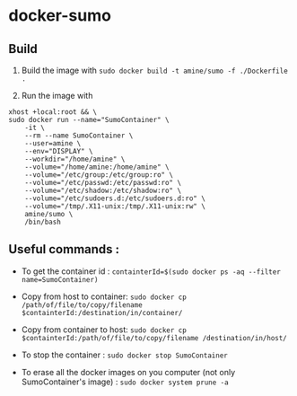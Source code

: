 # docker-sumo

## Build

1. Build the image with `sudo docker build -t amine/sumo -f ./Dockerfile .`

2. Run the image with
```
xhost +local:root && \
sudo docker run --name="SumoContainer" \
    -it \
    --rm --name SumoContainer \
	--user=amine \
    --env="DISPLAY" \
    --workdir="/home/amine" \
    --volume="/home/amine:/home/amine" \
    --volume="/etc/group:/etc/group:ro" \
    --volume="/etc/passwd:/etc/passwd:ro" \
    --volume="/etc/shadow:/etc/shadow:ro" \
    --volume="/etc/sudoers.d:/etc/sudoers.d:ro" \
    --volume="/tmp/.X11-unix:/tmp/.X11-unix:rw" \
    amine/sumo \
    /bin/bash
```


## Useful commands : 
- To get the container id : `containterId=$(sudo docker ps -aq --filter name=SumoContainer)`

- Copy from host to container: `sudo docker cp /path/of/file/to/copy/filename $containterId:/destination/in/container/ `

- Copy from container to host: `sudo docker cp $containterId:/path/of/file/to/copy/filename /destination/in/host/`

- To stop the container : `sudo docker stop SumoContainer`

- To erase all the docker images on you computer (not only SumoContainer's image) : `sudo docker system prune -a` 




